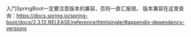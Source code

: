 入门SpringBoot一定要注意版本的兼容，否则一直汇报错。
版本兼容在这里查询：https://docs.spring.io/spring-boot/docs/2.3.12.RELEASE/reference/htmlsingle/#appendix-dependency-versions
